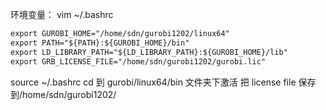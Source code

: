 环境变量：
vim ~/.bashrc
```txt
export GUROBI_HOME="/home/sdn/gurobi1202/linux64"
export PATH="${PATH}:${GUROBI_HOME}/bin"
export LD_LIBRARY_PATH="${LD_LIBRARY_PATH}:${GUROBI_HOME}/lib"
export GRB_LICENSE_FILE="/home/sdn/gurobi1202/gurobi.lic"
```
source ~/.bashrc
cd 到 gurobi/linux64/bin 文件夹下激活
把 license file 保存到/home/sdn/gurobi1202/